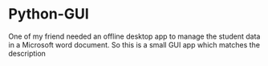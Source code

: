# Python-GUI

One of my friend needed an offline desktop app to manage the student data in a Microsoft word document. So this is a small GUI app which matches the description
